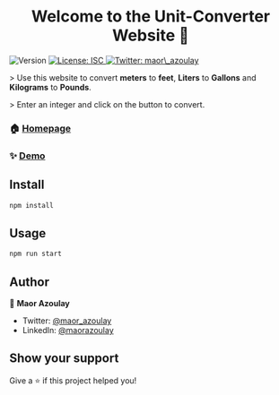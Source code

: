 <h1 align="center">Welcome to the Unit-Converter Website 👋</h1>
<p>
  <img alt="Version" src="https://img.shields.io/badge/version-1.0.0-blue.svg?cacheSeconds=2592000" />
  <a href="#" target="_blank">
    <img alt="License: ISC" src="https://img.shields.io/badge/License-ISC-yellow.svg" />
  </a>
  <a href="https://twitter.com/maor_azoulay" target="_blank">
    <img alt="Twitter: maor\_azoulay" src="https://img.shields.io/twitter/follow/maor\_azoulay.svg?style=social" />
  </a>
</p>

<p>> Use this website to convert <b>meters</b> to <b>feet</b>, <b>Liters</b> to <b>Gallons</b> and <b>Kilograms</b> to <b>Pounds</b>.</p>
<p>> Enter an integer and click on the button to convert.</p>

### 🏠 [Homepage](https://unit-converter-portal.netlify.app)

### ✨ [Demo](https://unit-converter-portal.netlify.app/)

## Install

```sh
npm install
```

## Usage

```sh
npm run start
```

## Author

👤 **Maor Azoulay**

* Twitter: [@maor\_azoulay](https://twitter.com/maor\_azoulay)
* LinkedIn: [@maorazoulay](https://linkedin.com/in/maorazoulay)

## Show your support

Give a ⭐️ if this project helped you!
